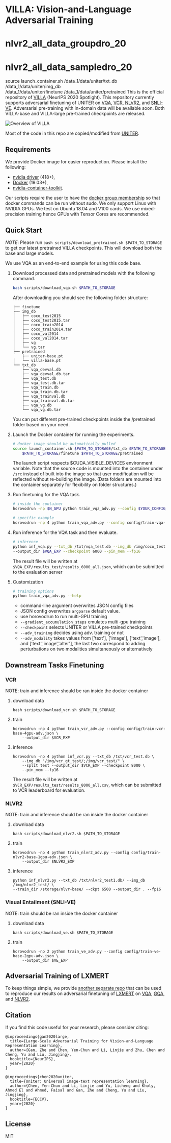 # VILLA: Vision-and-Language Adversarial Training
# nlvr2_all_data_groupdro_20
# nlvr2_all_data_sampledro_20


source launch_container.sh /data_1/data/uniter/txt_db /data_1/data/uniter/img_db \
    /data_1/data/uniter/finetune /data_1/data/uniter/pretrained
This is the official repository of [VILLA](https://arxiv.org/pdf/2006.06195.pdf) (NeurIPS 2020 Spotlight).
This repository currently supports adversarial finetuning of UNITER on [VQA](https://visualqa.org/), [VCR](https://visualcommonsense.com/), [NLVR2](http://lil.nlp.cornell.edu/nlvr/), and 
[SNLI-VE](https://github.com/necla-ml/SNLI-VE).
Adversarial pre-training with in-domain data will be available soon.
Both VILLA-base and VILLA-large pre-trained checkpoints are released. 

![Overview of VILLA](villa_framework.png)

Most of the code in this repo are copied/modified from [UNITER](https://github.com/ChenRocks/UNITER).


## Requirements
We provide Docker image for easier reproduction. Please install the following:
  - [nvidia driver](https://docs.nvidia.com/cuda/cuda-installation-guide-linux/index.html#package-manager-installation) (418+), 
  - [Docker](https://docs.docker.com/install/linux/docker-ce/ubuntu/) (19.03+), 
  - [nvidia-container-toolkit](https://github.com/NVIDIA/nvidia-docker#quickstart).

Our scripts require the user to have the [docker group membership](https://docs.docker.com/install/linux/linux-postinstall/)
so that docker commands can be run without sudo.
We only support Linux with NVIDIA GPUs. We test on Ubuntu 18.04 and V100 cards.
We use mixed-precision training hence GPUs with Tensor Cores are recommended.

## Quick Start
*NOTE*: Please run `bash scripts/download_pretrained.sh $PATH_TO_STORAGE` to get our latest pretrained VILLA
checkpoints. This will download both the base and large models.

We use VQA as an end-to-end example for using this code base.

1. Download processed data and pretrained models with the following command.
    ```bash
    bash scripts/download_vqa.sh $PATH_TO_STORAGE
    ```
    After downloading you should see the following folder structure:
    ```
    ├── finetune 
    ├── img_db
    │   ├── coco_test2015
    │   ├── coco_test2015.tar
    │   ├── coco_train2014
    │   ├── coco_train2014.tar
    │   ├── coco_val2014
    │   ├── coco_val2014.tar
    │   ├── vg
    │   └── vg.tar
    ├── pretrained
        ├── uniter-base.pt
    │   └── villa-base.pt
    └── txt_db
        ├── vqa_devval.db
        ├── vqa_devval.db.tar
        ├── vqa_test.db
        ├── vqa_test.db.tar
        ├── vqa_train.db
        ├── vqa_train.db.tar
        ├── vqa_trainval.db
        ├── vqa_trainval.db.tar
        ├── vqa_vg.db
        └── vqa_vg.db.tar

    ```
    You can put different pre-trained checkpoints inside the /pretrained folder based on your need. 

2. Launch the Docker container for running the experiments.
    ```bash
    # docker image should be automatically pulled
    source launch_container.sh $PATH_TO_STORAGE/txt_db $PATH_TO_STORAGE/img_db \
        $PATH_TO_STORAGE/finetune $PATH_TO_STORAGE/pretrained
    ```
    The launch script respects $CUDA_VISIBLE_DEVICES environment variable.
    Note that the source code is mounted into the container under `/src` instead 
    of built into the image so that user modification will be reflected without
    re-building the image. (Data folders are mounted into the container separately
    for flexibility on folder structures.)


3. Run finetuning for the VQA task.
    ```bash
    # inside the container
    horovodrun -np $N_GPU python train_vqa_adv.py --config $YOUR_CONFIG_JSON

    # specific example
    horovodrun -np 4 python train_vqa_adv.py --config config/train-vqa-base-4gpu-adv.json
    ```

4. Run inference for the VQA task and then evaluate.
    ```bash
    # inference
    python inf_vqa.py --txt_db /txt/vqa_test.db --img_db /img/coco_test2015 \
    --output_dir $VQA_EXP --checkpoint 6000 --pin_mem --fp16
    ```
    The result file will be written at `$VQA_EXP/results_test/results_6000_all.json`, which can be
    submitted to the evaluation server


5. Customization
    ```bash
    # training options
    python train_vqa_adv.py --help
    ```
    - command-line argument overwrites JSON config files
    - JSON config overwrites `argparse` default value.
    - use horovodrun to run multi-GPU training
    - `--gradient_accumulation_steps` emulates multi-gpu training
    - `--checkpoint` selects UNITER or VILLA pre-trained checkpoints
    - `--adv_training` decides using adv. training or not
    - `--adv_modality` takes values from ['text'], ['image'], ['text','image'], and ['text','image','alter'], the last two correspond to adding perturbations on two modalities simultaneously or alternatively

## Downstream Tasks Finetuning

### VCR
NOTE: train and inference should be ran inside the docker container
1. download data
    ```
    bash scripts/download_vcr.sh $PATH_TO_STORAGE
    ```
2. train
    ```
    horovodrun -np 4 python train_vcr_adv.py --config config/train-vcr-base-4gpu-adv.json \
        --output_dir $VCR_EXP
    ```
3. inference
    ```
    horovodrun -np 4 python inf_vcr.py --txt_db /txt/vcr_test.db \
        --img_db "/img/vcr_gt_test/;/img/vcr_test/" \
        --split test --output_dir $VCR_EXP --checkpoint 8000 \
        --pin_mem --fp16
    ```
    The result file will be written at `$VCR_EXP/results_test/results_8000_all.csv`, which can be
    submitted to VCR leaderboard for evaluation.

### NLVR2
NOTE: train and inference should be ran inside the docker container
1. download data
    ```
    bash scripts/download_nlvr2.sh $PATH_TO_STORAGE
    ```
2. train
    ```
    horovodrun -np 4 python train_nlvr2_adv.py --config config/train-nlvr2-base-1gpu-adv.json \
        --output_dir $NLVR2_EXP
    ```
3. inference
    ```
    python inf_nlvr2.py --txt_db /txt/nlvr2_test1.db/ --img_db /img/nlvr2_test/ \
    --train_dir /storage/nlvr-base/ --ckpt 6500 --output_dir . --fp16
    ```

### Visual Entailment (SNLI-VE)
NOTE: train should be ran inside the docker container
1. download data
    ```
    bash scripts/download_ve.sh $PATH_TO_STORAGE
    ```
2. train
    ```
    horovodrun -np 2 python train_ve_adv.py --config config/train-ve-base-2gpu-adv.json \
        --output_dir $VE_EXP
    ```

## Adversarial Training of LXMERT

To keep things simple, we provide [another separate repo](https://github.com/zhegan27/LXMERT-AdvTrain) that can be used to reproduce our results on adversarial finetuning of [LXMERT](https://arxiv.org/pdf/1908.07490.pdf) on [VQA](https://visualqa.org/), [GQA](https://cs.stanford.edu/people/dorarad/gqa/about.html), and [NLVR2](http://lil.nlp.cornell.edu/nlvr/).

## Citation

If you find this code useful for your research, please consider citing:
```
@inproceedings{gan2020large,
  title={Large-Scale Adversarial Training for Vision-and-Language Representation Learning},
  author={Gan, Zhe and Chen, Yen-Chun and Li, Linjie and Zhu, Chen and Cheng, Yu and Liu, Jingjing},
  booktitle={NeurIPS},
  year={2020}
}

@inproceedings{chen2020uniter,
  title={Uniter: Universal image-text representation learning},
  author={Chen, Yen-Chun and Li, Linjie and Yu, Licheng and Kholy, Ahmed El and Ahmed, Faisal and Gan, Zhe and Cheng, Yu and Liu, Jingjing},
  booktitle={ECCV},
  year={2020}
}
```

## License

MIT
